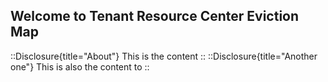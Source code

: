 ## Welcome to Tenant Resource Center Eviction Map


<div class="flex flex-col divide-y max-h-52 relative overflow-auto">

::Disclosure{title="About"}
  This is the content
::
::Disclosure{title="Another one"}
  This is also the content to
::

</div>
